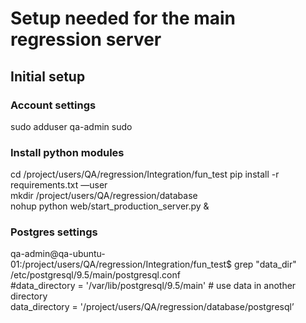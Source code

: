 
# Setup needed for the main regression server

## Initial setup
### Account settings
sudo adduser qa-admin sudo

### Install python modules
cd /project/users/QA/regression/Integration/fun_test 
pip install -r requirements.txt —user  
mkdir /project/users/QA/regression/database  
nohup python web/start_production_server.py & 

### Postgres settings
qa-admin@qa-ubuntu-01:/project/users/QA/regression/Integration/fun_test$ grep "data_dir"   /etc/postgresql/9.5/main/postgresql.conf  
#data_directory = '/var/lib/postgresql/9.5/main'		# use data in another directory   
data_directory = '/project/users/QA/regression/database/postgresql’ 
